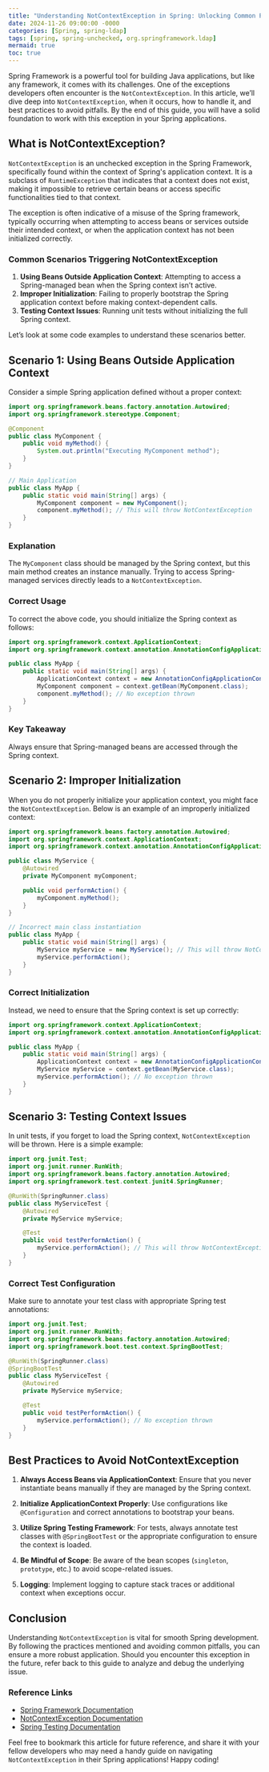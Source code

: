 ```yaml
---
title: "Understanding NotContextException in Spring: Unlocking Common Pitfalls"
date: 2024-11-26 09:00:00 -0000
categories: [Spring, spring-ldap]
tags: [spring, spring-unchecked, org.springframework.ldap]
mermaid: true
toc: true
---
```



Spring Framework is a powerful tool for building Java applications, but like any framework, it comes with its challenges. One of the exceptions developers often encounter is the `NotContextException`. In this article, we’ll dive deep into `NotContextException`, when it occurs, how to handle it, and best practices to avoid pitfalls. By the end of this guide, you will have a solid foundation to work with this exception in your Spring applications.

## What is NotContextException?

`NotContextException` is an unchecked exception in the Spring Framework, specifically found within the context of Spring's application context. It is a subclass of `RuntimeException` that indicates that a context does not exist, making it impossible to retrieve certain beans or access specific functionalities tied to that context.

The exception is often indicative of a misuse of the Spring framework, typically occurring when attempting to access beans or services outside their intended context, or when the application context has not been initialized correctly.

### Common Scenarios Triggering NotContextException

1. **Using Beans Outside Application Context**: Attempting to access a Spring-managed bean when the Spring context isn’t active.
2. **Improper Initialization**: Failing to properly bootstrap the Spring application context before making context-dependent calls.
3. **Testing Context Issues**: Running unit tests without initializing the full Spring context.

Let’s look at some code examples to understand these scenarios better.

## Scenario 1: Using Beans Outside Application Context

Consider a simple Spring application defined without a proper context:

```java
import org.springframework.beans.factory.annotation.Autowired;
import org.springframework.stereotype.Component;

@Component
public class MyComponent {
    public void myMethod() {
        System.out.println("Executing MyComponent method");
    }
}

// Main Application
public class MyApp {
    public static void main(String[] args) {
        MyComponent component = new MyComponent();
        component.myMethod(); // This will throw NotContextException
    }
}
```

### Explanation

The `MyComponent` class should be managed by the Spring context, but this main method creates an instance manually. Trying to access Spring-managed services directly leads to a `NotContextException`.

### Correct Usage

To correct the above code, you should initialize the Spring context as follows:

```java
import org.springframework.context.ApplicationContext;
import org.springframework.context.annotation.AnnotationConfigApplicationContext;

public class MyApp {
    public static void main(String[] args) {
        ApplicationContext context = new AnnotationConfigApplicationContext(AppConfig.class);
        MyComponent component = context.getBean(MyComponent.class);
        component.myMethod(); // No exception thrown
    }
}
```

### Key Takeaway

Always ensure that Spring-managed beans are accessed through the Spring context.

## Scenario 2: Improper Initialization 

When you do not properly initialize your application context, you might face the `NotContextException`. Below is an example of an improperly initialized context:

```java
import org.springframework.beans.factory.annotation.Autowired;
import org.springframework.context.ApplicationContext;
import org.springframework.context.annotation.AnnotationConfigApplicationContext;

public class MyService {
    @Autowired
    private MyComponent myComponent;

    public void performAction() {
        myComponent.myMethod();
    }
}

// Incorrect main class instantiation
public class MyApp {
    public static void main(String[] args) {
        MyService myService = new MyService(); // This will throw NotContextException
        myService.performAction();
    }
}
```

### Correct Initialization

Instead, we need to ensure that the Spring context is set up correctly:

```java
import org.springframework.context.ApplicationContext;
import org.springframework.context.annotation.AnnotationConfigApplicationContext;

public class MyApp {
    public static void main(String[] args) {
        ApplicationContext context = new AnnotationConfigApplicationContext(AppConfig.class);
        MyService myService = context.getBean(MyService.class);
        myService.performAction(); // No exception thrown
    }
}
```

## Scenario 3: Testing Context Issues

In unit tests, if you forget to load the Spring context, `NotContextException` will be thrown. Here is a simple example:

```java
import org.junit.Test;
import org.junit.runner.RunWith;
import org.springframework.beans.factory.annotation.Autowired;
import org.springframework.test.context.junit4.SpringRunner;

@RunWith(SpringRunner.class)
public class MyServiceTest {
    @Autowired
    private MyService myService;

    @Test
    public void testPerformAction() {
        myService.performAction(); // This will throw NotContextException
    }
}
```

### Correct Test Configuration

Make sure to annotate your test class with appropriate Spring test annotations:

```java
import org.junit.Test;
import org.junit.runner.RunWith;
import org.springframework.beans.factory.annotation.Autowired;
import org.springframework.boot.test.context.SpringBootTest;

@RunWith(SpringRunner.class)
@SpringBootTest
public class MyServiceTest {
    @Autowired
    private MyService myService;

    @Test
    public void testPerformAction() {
        myService.performAction(); // No exception thrown
    }
}
```

## Best Practices to Avoid NotContextException

1. **Always Access Beans via ApplicationContext**: Ensure that you never instantiate beans manually if they are managed by the Spring context.

2. **Initialize ApplicationContext Properly**: Use configurations like `@Configuration` and correct annotations to bootstrap your beans.

3. **Utilize Spring Testing Framework**: For tests, always annotate test classes with `@SpringBootTest` or the appropriate configuration to ensure the context is loaded.

4. **Be Mindful of Scope**: Be aware of the bean scopes (`singleton`, `prototype`, etc.) to avoid scope-related issues.

5. **Logging**: Implement logging to capture stack traces or additional context when exceptions occur.

## Conclusion

Understanding `NotContextException` is vital for smooth Spring development. By following the practices mentioned and avoiding common pitfalls, you can ensure a more robust application. Should you encounter this exception in the future, refer back to this guide to analyze and debug the underlying issue.

### Reference Links

- [Spring Framework Documentation](https://docs.spring.io/spring-framework/docs/current/reference/html/)
- [NotContextException Documentation](https://docs.spring.io/spring-framework/docs/current/javadoc-api/org/springframework/context/NotContextException.html)
- [Spring Testing Documentation](https://docs.spring.io/spring-framework/docs/current/reference/html/test.html)

Feel free to bookmark this article for future reference, and share it with your fellow developers who may need a handy guide on navigating `NotContextException` in their Spring applications! Happy coding!